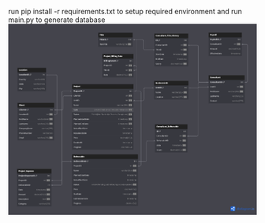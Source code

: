 run pip install -r requirements.txt to setup required environment and run main.py to generate database
![ERD](docs/ConsultingFirmDB.png)
